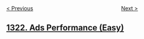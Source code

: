 <!--|This file generated by command(leetcode description); DO NOT EDIT.    |-->
<!--+----------------------------------------------------------------------+-->
<!--|@author    openset <openset.wang@gmail.com>                           |-->
<!--|@link      https://github.com/openset                                 |-->
<!--|@home      https://github.com/openset/leetcode                        |-->
<!--+----------------------------------------------------------------------+-->

[< Previous](../restaurant-growth "Restaurant Growth")
　　　　　　　　　　　　　　　　
[Next >](../maximum-69-number "Maximum 69 Number")

## [1322. Ads Performance (Easy)](https://leetcode.com/problems/ads-performance "")


